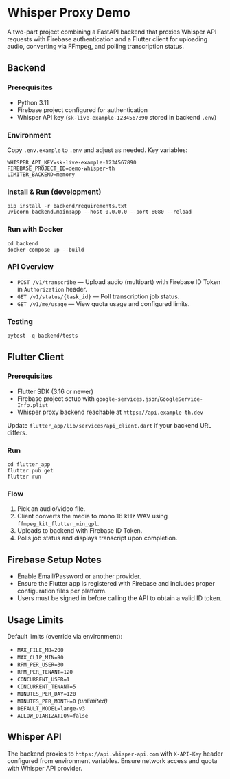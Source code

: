 # Whisper Proxy Demo

A two-part project combining a FastAPI backend that proxies Whisper API requests with Firebase authentication and a Flutter client for uploading audio, converting via FFmpeg, and polling transcription status.

## Backend

### Prerequisites
- Python 3.11
- Firebase project configured for authentication
- Whisper API key (`sk-live-example-1234567890` stored in backend `.env`)

### Environment
Copy `.env.example` to `.env` and adjust as needed. Key variables:

```
WHISPER_API_KEY=sk-live-example-1234567890
FIREBASE_PROJECT_ID=demo-whisper-th
LIMITER_BACKEND=memory
```

### Install & Run (development)

```
pip install -r backend/requirements.txt
uvicorn backend.main:app --host 0.0.0.0 --port 8080 --reload
```

### Run with Docker

```
cd backend
docker compose up --build
```

### API Overview
- `POST /v1/transcribe` — Upload audio (multipart) with Firebase ID Token in `Authorization` header.
- `GET /v1/status/{task_id}` — Poll transcription job status.
- `GET /v1/me/usage` — View quota usage and configured limits.

### Testing

```
pytest -q backend/tests
```

## Flutter Client

### Prerequisites
- Flutter SDK (3.16 or newer)
- Firebase project setup with `google-services.json`/`GoogleService-Info.plist`
- Whisper proxy backend reachable at `https://api.example-th.dev`

Update `flutter_app/lib/services/api_client.dart` if your backend URL differs.

### Run

```
cd flutter_app
flutter pub get
flutter run
```

### Flow
1. Pick an audio/video file.
2. Client converts the media to mono 16 kHz WAV using `ffmpeg_kit_flutter_min_gpl`.
3. Uploads to backend with Firebase ID Token.
4. Polls job status and displays transcript upon completion.

## Firebase Setup Notes
- Enable Email/Password or another provider.
- Ensure the Flutter app is registered with Firebase and includes proper configuration files per platform.
- Users must be signed in before calling the API to obtain a valid ID token.

## Usage Limits
Default limits (override via environment):
- `MAX_FILE_MB=200`
- `MAX_CLIP_MIN=90`
- `RPM_PER_USER=30`
- `RPM_PER_TENANT=120`
- `CONCURRENT_USER=1`
- `CONCURRENT_TENANT=5`
- `MINUTES_PER_DAY=120`
- `MINUTES_PER_MONTH=0` *(unlimited)*
- `DEFAULT_MODEL=large-v3`
- `ALLOW_DIARIZATION=false`

## Whisper API
The backend proxies to `https://api.whisper-api.com` with `X-API-Key` header configured from environment variables. Ensure network access and quota with Whisper API provider.
